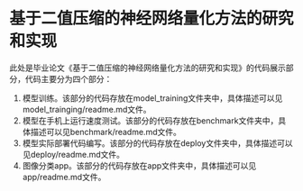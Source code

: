 # 基于二值压缩的神经网络量化方法的研究和实现

此处是毕业论文《基于二值压缩的神经网络量化方法的研究和实现》的代码展示部分，代码主要分为四个部分：

1. 模型训练。该部分的代码存放在model_training文件夹中，具体描述可以见model_trainging/readme.md文件。
2. 模型在手机上运行速度测试。该部分的代码存放在benchmark文件夹中，具体描述可以见benchmark/readme.md文件。
3. 模型实际部署代码编写。该部分的代码存放在deploy文件夹中，具体描述可以见deploy/readme.md文件。
4. 图像分类app。该部分的代码存放在app文件夹中，具体描述可以见app/readme.md文件。